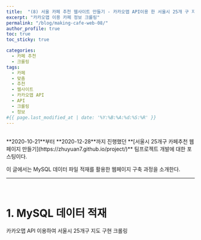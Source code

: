 ```yaml
---
title:  "(8) 서울 카페 추천 웹사이트 만들기 - 카카오맵 API이용 한 서울시 25개 구 지도 구현"
excerpt: "카카오맵 이용 카페 정보 크롤링"
permalink: "/blog/making-cafe-web-08/"
author_profile: true
toc: true
toc_sticky: true

categories:
  - 카페 추천
  - 크롤링
tags:
  - 카페 
  - 맞춤
  - 추천
  - 웹사이트
  - 카카오맵 API
  - API
  - 크롤링
  - 정보
#{{ page.last_modified_at | date: '%Y:%B:%A:%d:%S:%R' }}
---
```

<br>
**2020-10-21**부터 **2020-12-28**까지 진행했던 **[서울시 25개구 카페추천 웹페이지 만들기](https://zhuyuan7.github.io/project/)** 팀프로젝트 개발에 대한 포스팅이다.


이 글에서는 MySQL 데이터 파일 적재를 활용한 웹페이지 구축 과정을 소개한다.
<br>

-----

<br>

# 1. MySQL 데이터 적재
카카오맵 API 이용하여 서울시 25개구 지도 구현 크롤링
